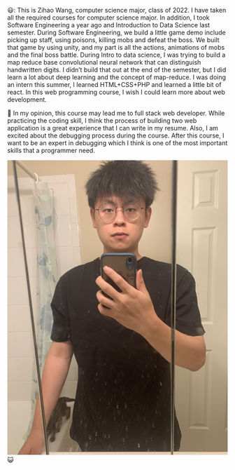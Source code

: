 
😃: This is Zihao Wang, computer science major, class of 2022. I have taken all the required courses for computer science major. 
In addition, I took Software Engineering a year ago and Introduction to Data Science last semester. 
During Software Engineering, we build a little game demo include picking up staff, using poisons, killing mobs and defeat the boss. 
We built that game by using unity, and my part is all the actions, animations of mobs and the final boss battle. 
During Intro to data science, I was trying to build a map reduce base convolutional neural network that can distinguish handwritten digits.
I didn’t build that out at the end of the semester, but I did learn a lot about deep learning and the concept of map-reduce.
I was doing an intern this summer, I learned HTML+CSS+PHP and learned a little bit of react.
In this web programming course, I wish I could learn more about web development. 

🥢  In my opinion, this course may lead me to full stack web developer. 
While practicing the coding skill, I think the process of building two web application is a great experience that I can write in my resume. 
Also, I am excited about the debugging process during the course. 
After this course, I want to be an expert in debugging which I think is one of the most important skills that a programmer need. 

![zihao](/IMG-1907.jpg)
😺
